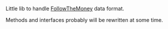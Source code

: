 Little lib to handle [FollowTheMoney](https://github.com/alephdata/followthemoney) data format.

Methods and interfaces probably will be rewritten at some time.
